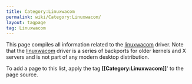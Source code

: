 ```yaml
---
title: Category:Linuxwacom
permalink: wiki/Category:Linuxwacom/
layout: tagpage
tag: Linuxwacom
---
```


This page compiles all information related to the
[linuxwacom](linuxwacom "wikilink") driver. Note that the
[linuxwacom](linuxwacom "wikilink") driver is a series of backports for
older kernels and X servers and is not part of any modern desktop
distribution.

To add a page to this list, apply the tag
**\[\[Category:Linuxwacom\]\]**' to the page source.
